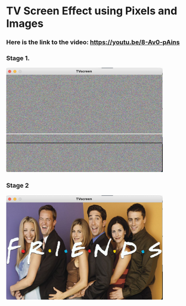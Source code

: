 # TV Screen Effect using Pixels and Images

### Here is the link to the video: https://youtu.be/8-Av0-pAins

### Stage 1. 
<img src="TVbuzz.png" width=420 height="280">

### Stage 2  
<img src="TVopen.png" width=420 height="280">
